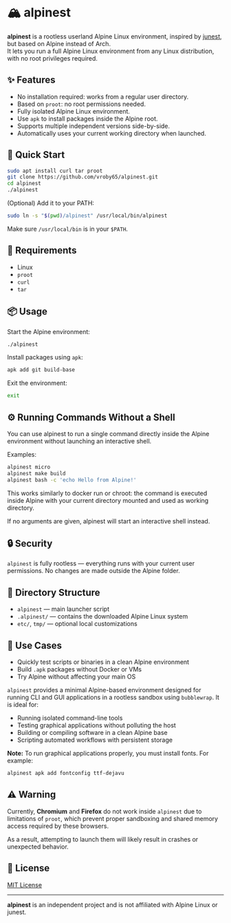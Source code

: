 # 🏔️ alpinest

**alpinest** is a rootless userland Alpine Linux environment, inspired by [junest](https://github.com/fsquillace/junest), but based on Alpine instead of Arch.  
It lets you run a full Alpine Linux environment from any Linux distribution, with no root privileges required.

## ✨ Features

- No installation required: works from a regular user directory.
- Based on `proot`: no root permissions needed.
- Fully isolated Alpine Linux environment.
- Use `apk` to install packages inside the Alpine root.
- Supports multiple independent versions side-by-side.
- Automatically uses your current working directory when launched.

## 🚀 Quick Start

```bash
sudo apt install curl tar proot
git clone https://github.com/vroby65/alpinest.git
cd alpinest
./alpinest
```

(Optional) Add it to your PATH:

```bash
sudo ln -s "$(pwd)/alpinest" /usr/local/bin/alpinest
```

Make sure `/usr/local/bin` is in your `$PATH`.

## 🧰 Requirements

- Linux
- `proot`
- `curl` 
- `tar`

## 📦 Usage

Start the Alpine environment:

```bash
./alpinest
```

Install packages using `apk`:

```sh
apk add git build-base
```

Exit the environment:

```sh
exit
```
## ⚙️ Running Commands Without a Shell
You can use alpinest to run a single command directly inside the Alpine environment without launching an interactive shell.

Examples:
```bash
alpinest micro
alpinest make build
alpinest bash -c 'echo Hello from Alpine!'
```

This works similarly to docker run or chroot: the command is executed inside Alpine with your current directory mounted and used as working directory.

If no arguments are given, alpinest will start an interactive shell instead.


## 🔒 Security

`alpinest` is fully rootless — everything runs with your current user permissions. No changes are made outside the Alpine folder.

## 📁 Directory Structure

- `alpinest` — main launcher script
- `.alpinest/` — contains the downloaded Alpine Linux system
- `etc/`, `tmp/` — optional local customizations

## 🧪 Use Cases

- Quickly test scripts or binaries in a clean Alpine environment
- Build `.apk` packages without Docker or VMs
- Try Alpine without affecting your main OS

`alpinest` provides a minimal Alpine-based environment designed for running CLI and GUI applications in a rootless sandbox using `bubblewrap`. It is ideal for:

- Running isolated command-line tools
- Testing graphical applications without polluting the host
- Building or compiling software in a clean Alpine base
- Scripting automated workflows with persistent storage

**Note:** To run graphical applications properly, you must install fonts. For example:

```sh
alpinest apk add fontconfig ttf-dejavu
```

## ⚠️ Warning

Currently, **Chromium** and **Firefox** do not work inside `alpinest` due to limitations of `proot`, which prevent proper sandboxing and shared memory access required by these browsers.

As a result, attempting to launch them will likely result in crashes or unexpected behavior.


## 📄 License

[MIT License](LICENSE)

---

**alpinest** is an independent project and is not affiliated with Alpine Linux or junest.
